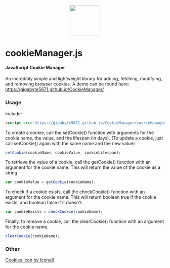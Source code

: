 <p align="center"><img width="96" src="https://img.icons8.com/color/96/000000/cookies.png" draggable="false"></p>

cookieManager.js
========

#### JavaScript Cookie Manager ####

An incredibly simple and lightweight library for adding, fetching, modifying, and removing browser cookies.
A demo can be found here: <a href="https://gigabyte5671.github.io/CookieManager/" target="_blank" rel="noreferrer">https://gigabyte5671.github.io/CookieManager/</a>


### Usage ###

Include:

```html
<script src="https://gigabyte5671.github.io/CookieManager/cookieManager.min.js"></script>
```

To create a cookie, call the setCookie() function with arguments for the cookie name, the value, and the lifespan (in days).
(To update a cookie, just call setCookie() again with the same name and the new value)

```javascript
setCookie(cookieName, cookieValue, cookieLifespan);
```

To retrieve the value of a cookie, call the getCookie() function with an argument for the cookie name. This will return the value of the cookie as a string.

```javascript
var cookieValue = getCookie(cookieName);
```

To check if a cookie exists, call the checkCookie() function with an argument for the cookie name. This will return boolean true if the cookie exists, and boolean false if it doesn't.

```javascript
var cookieExists = checkCookie(cookieName);
```

Finally, to remove a cookie, call the clearCookie() function with an argument for the cookie name.

```javascript
clearCookie(cookieName);
```


### Other ###

<a href="https://icons8.com/icon/12878/cookies" target="_blank" rel="noreferrer">Cookies icon by Icons8</a>
